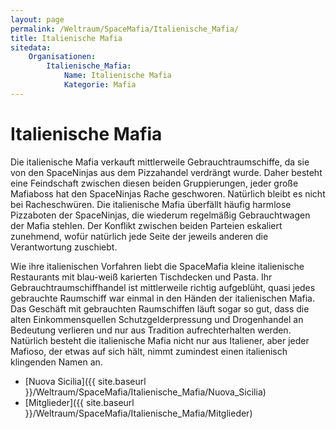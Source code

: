 ```yaml
---
layout: page
permalink: /Weltraum/SpaceMafia/Italienische_Mafia/
title: Italienische Mafia
sitedata:
    Organisationen:
        Italienische_Mafia:
            Name: Italienische Mafia
            Kategorie: Mafia
---
```


# Italienische Mafia

Die italienische Mafia verkauft mittlerweile Gebrauchtraumschiffe, da sie von den SpaceNinjas aus dem Pizzahandel verdrängt wurde. Daher besteht eine Feindschaft zwischen diesen beiden Gruppierungen, jeder große Mafiaboss hat den SpaceNinjas Rache geschworen. Natürlich bleibt es nicht bei Racheschwüren. Die italienische Mafia überfällt häufig harmlose Pizzaboten der SpaceNinjas, die wiederum regelmäßig Gebrauchtwagen der Mafia stehlen. Der Konflikt zwischen beiden Parteien eskaliert zunehmend, wofür natürlich jede Seite der jeweils anderen die Verantwortung zuschiebt.

Wie ihre italienischen Vorfahren liebt die SpaceMafia kleine italienische Restaurants mit blau-weiß karierten Tischdecken und Pasta. Ihr Gebrauchtraumschiffhandel ist mittlerweile richtig aufgeblüht, quasi jedes gebrauchte Raumschiff war einmal in den Händen der italienischen Mafia. Das Geschäft mit gebrauchten Raumschiffen läuft sogar so gut, dass die alten Einkommensquellen Schutzgelderpressung und Drogenhandel an Bedeutung verlieren und nur aus Tradition aufrechterhalten werden. Natürlich besteht die italienische Mafia nicht nur aus Italiener, aber jeder Mafioso, der etwas auf sich hält, nimmt zumindest einen italienisch klingenden Namen an.

- [Nuova Sicilia]({{ site.baseurl }}/Weltraum/SpaceMafia/Italienische_Mafia/Nuova_Sicilia)
- [Mitglieder]({{ site.baseurl }}/Weltraum/SpaceMafia/Italienische_Mafia/Mitglieder)
